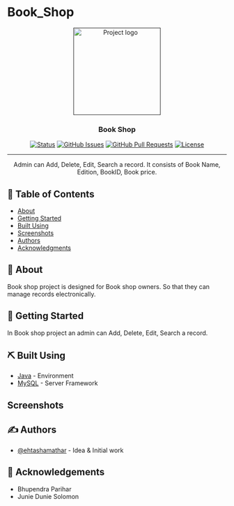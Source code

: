 # Book_Shop

<p align="center">
  <a href="" rel="noopener">
 <img width=200px height=200px src="https://img.freepik.com/free-vector/hand-drawn-flat-design-bookstore-logo_23-2149350212.jpg?w=740&t=st=1682493380~exp=1682493980~hmac=3bf877c2cde88e0951e5c7fdebeb7401f9ea189ece05d59f9a063eb0a2e1a0fa" alt="Project logo"></a>
</p>

<h3 align="center">Book Shop</h3>

<div align="center">

  [![Status](https://img.shields.io/badge/status-active-success.svg)]() 
  [![GitHub Issues](https://img.shields.io/github/issues/kylelobo/The-Documentation-Compendium.svg)](https://github.com/kylelobo/The-Documentation-Compendium/issues)
  [![GitHub Pull Requests](https://img.shields.io/github/issues-pr/kylelobo/The-Documentation-Compendium.svg)](https://github.com/kylelobo/The-Documentation-Compendium/pulls)
  [![License](https://img.shields.io/badge/license-MIT-blue.svg)](/LICENSE)

</div>

---

<p align="center"> Admin can Add, Delete, Edit, Search a record. It consists of Book Name, Edition, BookID, Book price.
    <br> 
</p>

## 📝 Table of Contents
- [About](#about)
- [Getting Started](#getting_started)
- [Built Using](#built_using)
- [Screenshots](#screenshots)
- [Authors](#authors)
- [Acknowledgments](#acknowledgement)

## 🧐 About <a name = "about"></a>
Book shop project is designed for Book shop owners. So that they can manage records electronically.

## 🏁 Getting Started <a name = "getting_started"></a>
In Book shop project an admin can Add, Delete, Edit, Search a record.



## ⛏️ Built Using <a name = "built_using"></a>
- [Java](https://www.java.com/en/) - Environment
- [MySQL](https://www.mysql.com/) - Server Framework

## Screenshots<a name = "screenshots"></a>




## ✍️ Authors <a name = "authors"></a>
- [@ehtashamathar](https://github.com/ehtashamathar) - Idea & Initial work



## 🎉 Acknowledgements <a name = "acknowledgement"></a>
- Bhupendra Parihar
- Junie Dunie Solomon

